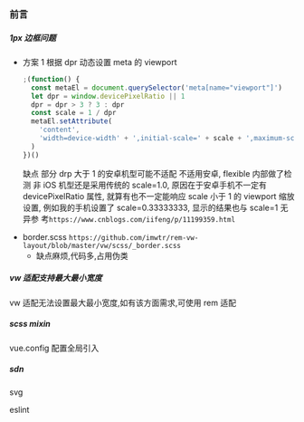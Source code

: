 ### 前言

##### 1px 边框问题

- 方案 1 根据 dpr 动态设置 meta 的 viewport
  ```js
  ;(function() {
    const metaEl = document.querySelector('meta[name="viewport"]')
    let dpr = window.devicePixelRatio || 1
    dpr = dpr > 3 ? 3 : dpr
    const scale = 1 / dpr
    metaEl.setAttribute(
      'content',
      'width=device-width' + ',initial-scale=' + scale + ',maximum-scale=' + scale + ', minimum-scale=' + scale + ',user-scalable=no'
    )
  })()
  ```
  缺点 部分 drp 大于 1 的安卓机型可能不适配 不适用安卓, flexible 内部做了检测 非 iOS 机型还是采用传统的 scale=1.0, 原因在于安卓手机不一定有
  devicePixelRatio 属性, 就算有也不一定能响应 scale 小于 1 的 viewport 缩放设置, 例如我的手机设置了 scale=0.33333333, 显示的结果也与 scale=1 无异参
  考`https://www.cnblogs.com/iifeng/p/11199359.html`

* border.scss `https://github.com/imwtr/rem-vw-layout/blob/master/vw/scss/_border.scss`
  - 缺点麻烦,代码多,占用伪类

##### vw 适配支持最大最小宽度

vw 适配无法设置最大最小宽度,如有该方面需求,可使用 rem 适配

##### scss mixin

vue.config 配置全局引入

##### sdn

svg

eslint
